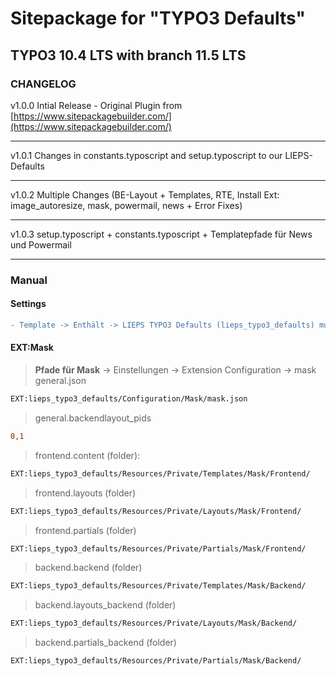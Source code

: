 # Sitepackage for "TYPO3 Defaults"
## TYPO3 10.4 LTS with branch 11.5 LTS

### CHANGELOG

v1.0.0 Intial Release - Original Plugin from [https://www.sitepackagebuilder.com/](https://www.sitepackagebuilder.com/)
***
v1.0.1 Changes in constants.typoscript and setup.typoscript to our LIEPS-Defaults
***
v1.0.2 Multiple Changes (BE-Layout + Templates, RTE, Install Ext: image_autoresize, mask, powermail, news + Error Fixes)
***
v1.0.3 setup.typoscript + constants.typoscript + Templatepfade für News und Powermail  
  
      
***   
### Manual  
#### Settings  
```diff
- Template -> Enthält -> LIEPS TYPO3 Defaults (lieps_typo3_defaults) muss letztes ausgewähltes Objekt sein!!  
```
  
#### EXT:Mask
> **Pfade für Mask**  -> Einstellungen -> Extension Configuration -> mask  
> general.json
```diff
EXT:lieps_typo3_defaults/Configuration/Mask/mask.json
```  
> general.backendlayout_pids
```diff
0,1
``` 
> frontend.content (folder):  
```diff
EXT:lieps_typo3_defaults/Resources/Private/Templates/Mask/Frontend/
```  
> frontend.layouts (folder)
```diff
EXT:lieps_typo3_defaults/Resources/Private/Layouts/Mask/Frontend/
```  
> frontend.partials (folder)
```diff
EXT:lieps_typo3_defaults/Resources/Private/Partials/Mask/Frontend/
```  
> backend.backend (folder)
```diff
EXT:lieps_typo3_defaults/Resources/Private/Templates/Mask/Backend/
```  
> backend.layouts_backend (folder)
```diff
EXT:lieps_typo3_defaults/Resources/Private/Layouts/Mask/Backend/
```  
> backend.partials_backend (folder)
```diff
EXT:lieps_typo3_defaults/Resources/Private/Partials/Mask/Backend/
```  


